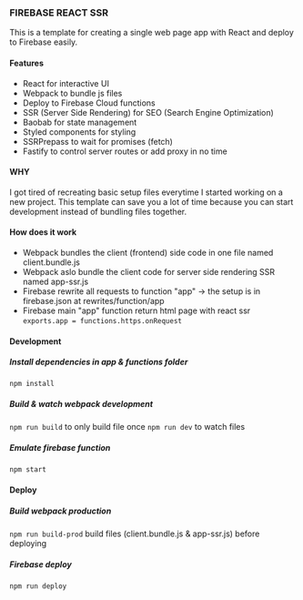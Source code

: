 ### FIREBASE REACT SSR

This is a template for creating a single web page app with React and deploy to Firebase easily.

#### Features
- React for interactive UI
- Webpack to bundle js files
- Deploy to Firebase Cloud functions
- SSR (Server Side Rendering) for SEO (Search Engine Optimization)
- Baobab for state management
- Styled components for styling
- SSRPrepass to wait for promises (fetch)
- Fastify to control server routes or add proxy in no time

#### WHY
I got tired of recreating basic setup files everytime I started working on a new project. This template can save you a lot of time because you can start development instead of bundling files together.

#### How does it work
-  Webpack bundles the client (frontend) side code in one file named client.bundle.js
- Webpack aslo bundle the client code for server side rendering SSR named app-ssr.js
-  Firebase rewrite all requests to function "app" -> the setup is in firebase.json at rewrites/function/app
-  Firebase main "app" function return html page with react ssr
`exports.app = functions.https.onRequest`

#### Development
##### Install dependencies in app & functions folder
`npm install`
##### Build & watch webpack development
`npm run build` to only build file once
`npm run dev` to watch files
##### Emulate firebase function
`npm start`

#### Deploy
##### Build webpack production
`npm run build-prod` build files (client.bundle.js & app-ssr.js) before deploying
##### Firebase deploy
`npm run deploy`